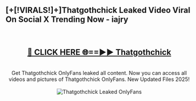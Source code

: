 <h2>[+[!VIRALS!]+]Thatgothchick Leaked Video Viral On Social X Trending Now - iajry</h2>
<br>
<div align="center">
<h2><a href="https://libra.edu.pl?Thatgothchick" rel="nofollow">🔴 CLICK HERE 🌐==►► Thatgothchick</a></h2>
<br>
Get Thatgothchick OnlyFans leaked all content. Now you can access all videos and pictures of Thatgothchick OnlyFans. New Updated Files 2025!
<br>
<br>
<a href="https://libra.edu.pl?Thatgothchick" rel="nofollow" data-target="animated-image.originalLink"><img src="https://i.ibb.co.com/WyWwxjT/player-gif2.gif" alt="Thatgothchick Leaked OnlyFans" style="max-width: 100%; display: inline-block;" data-target="animated-image.originalImage"></a>
</div>
<br>